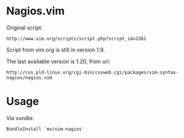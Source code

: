 # Nagios.vim

Original script: 

    http://www.vim.org/scripts/script.php?script_id=2261

Script from vim.org is still in version 1.9.

The last available version is 1.20, from url:

    http://cvs.pld-linux.org/cgi-bin/cvsweb.cgi/packages/vim-syntax-nagios/nagios.vim
    
# Usage

Via vundle:

    BundleInstall 'mv/vim-nagios'
    
    